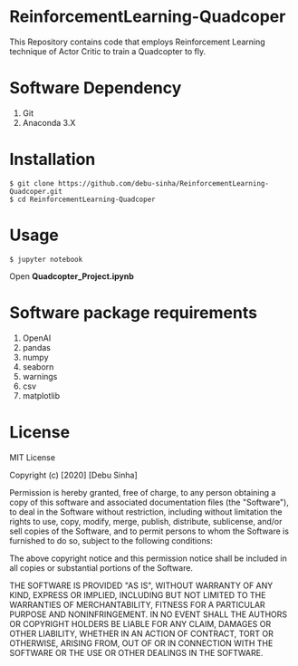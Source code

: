 # ReinforcementLearning-Quadcoper
This Repository contains code that employs Reinforcement Learning technique of Actor Critic to train a Quadcopter to fly.

# Software Dependency
1. Git
2. Anaconda 3.X

# Installation
```
$ git clone https://github.com/debu-sinha/ReinforcementLearning-Quadcoper.git
$ cd ReinforcementLearning-Quadcoper
```

# Usage
```
$ jupyter notebook
```
Open **Quadcopter_Project.ipynb**

# Software package requirements
1. OpenAI
2. pandas
3. numpy
4. seaborn
5. warnings
6. csv
7. matplotlib

# License
MIT License

Copyright (c) [2020] [Debu Sinha]

Permission is hereby granted, free of charge, to any person obtaining a copy of this software and associated documentation files (the "Software"), to deal in the Software without restriction, including without limitation the rights to use, copy, modify, merge, publish, distribute, sublicense, and/or sell copies of the Software, and to permit persons to whom the Software is furnished to do so, subject to the following conditions:

The above copyright notice and this permission notice shall be included in all copies or substantial portions of the Software.

THE SOFTWARE IS PROVIDED "AS IS", WITHOUT WARRANTY OF ANY KIND, EXPRESS OR IMPLIED, INCLUDING BUT NOT LIMITED TO THE WARRANTIES OF MERCHANTABILITY, FITNESS FOR A PARTICULAR PURPOSE AND NONINFRINGEMENT. IN NO EVENT SHALL THE AUTHORS OR COPYRIGHT HOLDERS BE LIABLE FOR ANY CLAIM, DAMAGES OR OTHER LIABILITY, WHETHER IN AN ACTION OF CONTRACT, TORT OR OTHERWISE, ARISING FROM, OUT OF OR IN CONNECTION WITH THE SOFTWARE OR THE USE OR OTHER DEALINGS IN THE SOFTWARE.
